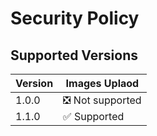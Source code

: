 # Security Policy

## Supported Versions

| Version | Images Uplaod      |
| ------- | ------------------ |
| 1.0.0   | ❎ Not supported   |
| 1.1.0   | ✅ Supported       |


